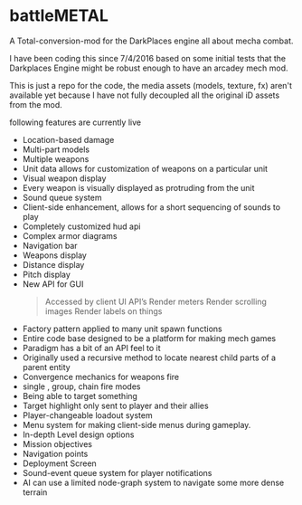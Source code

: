 # battleMETAL
A Total-conversion-mod for the DarkPlaces engine all about mecha combat.

I have been coding this since 7/4/2016 based on some initial tests that the Darkplaces Engine might
be robust enough to have an arcadey mech mod. 

This is just a repo for the code, the media assets (models, texture, fx) aren't available yet because
I have not fully decoupled all the original iD assets from the mod. 

following features are currently live

+ Location-based damage
+ Multi-part models
+ Multiple weapons
+ Unit data allows for customization of weapons on a particular unit
+ Visual weapon display
+ Every weapon is visually displayed as protruding from the unit
+ Sound queue system
+ Client-side enhancement, allows for a short sequencing of sounds to play
+ Completely customized hud api
+ Complex armor diagrams
+ Navigation bar
+ Weapons display
+ Distance display
+ Pitch display
+ New API for GUI
    > Accessed by client UI API’s
    > Render meters
    > Render scrolling images
    > Render labels on things
+ Factory pattern applied to many unit spawn functions
+ Entire code base designed to be a platform for making mech games
+ Paradigm has a bit of an API feel to it
+ Originally used a recursive method to locate nearest child parts of a parent entity
+ Convergence mechanics for weapons fire
+ single , group, chain fire modes
+ Being able to target something
+ Target highlight only sent to player and their allies
+ Player-changeable loadout system
+ Menu system for making client-side menus during gameplay.
+ In-depth Level design options
+ Mission objectives
+ Navigation points
+ Deployment Screen
+ Sound-event queue system for player notifications
+ AI can use a limited node-graph system to navigate some more dense terrain
